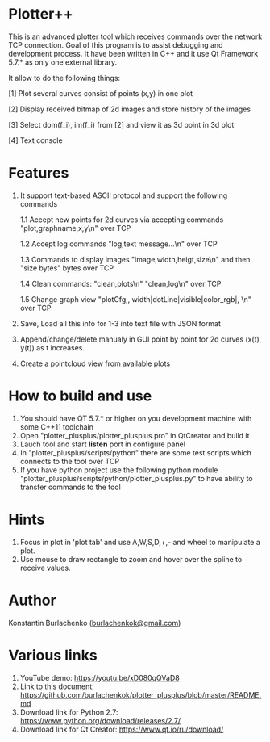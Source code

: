 # Plotter++

This is an advanced plotter tool which receives commands over the network TCP connection. 
Goal of this program is to assist debugging and development process.
It have been written in C++ and it use Qt Framework 5.7.* as only one external library.

It allow to do the following things:

[1] Plot several curves consist of points (x,y) in one plot

[2] Display received bitmap of 2d images and store history of the images

[3] Select dom(f_i), im(f_i) from [2] and view it as 3d point in 3d plot

[4] Text console

# Features

1. It support text-based ASCII protocol and support the following commands

    1.1 Accept new points for 2d curves via accepting commands "plot,graphname,x,y\n" over TCP

    1.2 Accept log commands "log,text message...\n" over TCP

    1.3 Commands to display images "image,width,heigt,size\n" and then "size bytes" bytes over TCP

    1.4 Clean commands: "clean,plots\n"  "clean,log\n" over TCP

    1.5 Change graph view "plotCfg,<NAME>, width|dotLine|visible|color_rgb|, <VALUES>\n" over TCP

2. Save, Load all this info for 1-3 into text file with JSON format
3. Append/change/delete manualy in GUI point by point for 2d curves (x(t), y(t)) as t increases.
4. Create a pointcloud view from available plots

# How to build and use
1. You should have QT 5.7.* or higher on you development machine with some C++11 toolchain
2. Open "plotter_plusplus/plotter_plusplus.pro" in QtCreator and build it
3. Lauch tool and start **listen** port in configure panel
4. In "plotter_plusplus/scripts/python" there are some test scripts which connects to the tool over TCP
5. If you have python project use the following python module "plotter_plusplus/scripts/python/plotter_plusplus.py" to have ability to transfer commands to the tool

# Hints
1. Focus in plot in 'plot tab' and use A,W,S,D,+,- and wheel to manipulate a plot.  
2. Use mouse to draw rectangle to zoom and hover over the spline to receive values.

# Author
Konstantin Burlachenko (burlachenkok@gmail.com)

# Various links
1. YouTube demo: https://youtu.be/xD080qQVaD8
2. Link to this document: https://github.com/burlachenkok/plotter_plusplus/blob/master/README.md
3. Download link for Python 2.7: https://www.python.org/download/releases/2.7/
4. Download link for Qt Creator: https://www.qt.io/ru/download/
